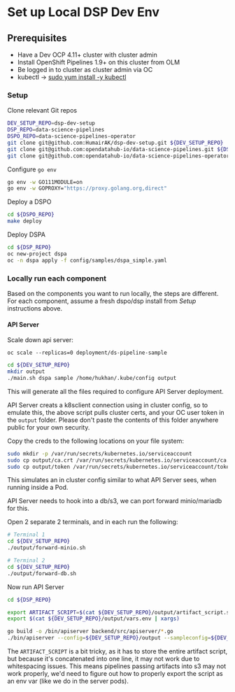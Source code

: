 # Set up Local DSP Dev Env

## Prerequisites
* Have a Dev OCP 4.11+ cluster with cluster admin
* Install OpenShift Pipelines 1.9+ on this cluster from OLM
* Be logged in to cluster as cluster admin via OC
* kubectl -> [sudo yum install -y kubectl](https://kubernetes.io/docs/tasks/tools/install-kubectl-linux/#install-using-native-package-management)

### Setup

Clone relevant Git repos
```bash
DEV_SETUP_REPO=dsp-dev-setup
DSP_REPO=data-science-pipelines
DSPO_REPO=data-science-pipelines-operator
git clone git@github.com:HumairAK/dsp-dev-setup.git ${DEV_SETUP_REPO}
git clone git@github.com:opendatahub-io/data-science-pipelines.git ${DSP_REPO}
git clone git@github.com:opendatahub-io/data-science-pipelines-operator.git ${DSPO_REPO}
```

Configure `go env`
```bash
go env -w GO111MODULE=on
go env -w GOPROXY="https://proxy.golang.org,direct"
```

Deploy a DSPO
```bash
cd ${DSPO_REPO}
make deploy
```

Deploy DSPA
```bash
cd ${DSP_REPO}
oc new-project dspa
oc -n dspa apply -f config/samples/dspa_simple.yaml
```

### Locally run each component

Based on the components you want to run locally, the steps are different. For each component, assume a fresh dspo/dsp 
install from _Setup_ instructions above.

#### API Server

Scale down api server: 
```
oc scale --replicas=0 deployment/ds-pipeline-sample
```

```bash
cd ${DEV_SETUP_REPO}
mkdir output
./main.sh dspa sample /home/hukhan/.kube/config output
```
This will generate all the files required to configure API Server deployment.

API Server creats a k8sclient connection using in cluster config, so to emulate this, the above script pulls cluster 
certs, and your OC user token in the `output` folder. Please don't paste the contents of this folder anywhere public for
your own security.

Copy the creds to the following locations on your file system: 
```bash
sudo mkdir -p /var/run/secrets/kubernetes.io/serviceaccount
sudo cp output/ca.crt /var/run/secrets/kubernetes.io/serviceaccount/ca.crt
sudo cp output/token /var/run/secrets/kubernetes.io/serviceaccount/token
```
This simulates an in cluster config similar to what API Server sees, when running inside a Pod.

API Server needs to hook into a db/s3, we can port forward minio/mariadb for this.

Open 2 separate 2 terminals, and in each run the following:

```bash
# Terminal 1
cd ${DEV_SETUP_REPO}
./output/forward-minio.sh

# Terminal 2
cd ${DEV_SETUP_REPO}
./output/forward-db.sh
```

Now run API Server
```bash
cd ${DSP_REPO}

export ARTIFACT_SCRIPT=$(cat ${DEV_SETUP_REPO}/output/artifact_script.sh)
export $(cat ${DEV_SETUP_REPO}/output/vars.env | xargs)

go build -o /bin/apiserver backend/src/apiserver/*.go
./bin/apiserver --config=${DEV_SETUP_REPO}/output --sampleconfig=${DEV_SETUP_REPO}/output/sample_config.json -logtostderr=true
```

The `ARTIFACT_SCRIPT` is a bit tricky, as it has to store the entire artifact script, but because it's concatenated into one line, it may not work due to whitespacing issues. 
This means pipelines passing artifacts into s3 may not work properly, we'd need to figure out how to properly export the script as an env var (like we do in the server pods).


[DSP]: https://github.com/opendatahub-io/data-science-pipelines
[DSPO]: https://github.com/opendatahub-io/data-science-pipelines-operator
